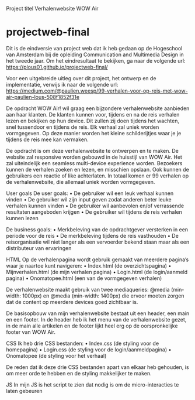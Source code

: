 Project titel
Verhalenwebsite WOW Air

# projectweb-final
Dit is de eindversie van project web dat ik heb gedaan op de Hogeschool van Amsterdam bij de opleiding Communication and Multimedia Design in het tweede jaar. Om het eindresultaat te bekijken, ga naar de volgende url: https://plous01.github.io/projectweb-final/

Voor een uitgebreide uitleg over dit project, het ontwerp en de implementatie, verwijs ik naar de volgende url: https://medium.com/@paulien.weesp/99-verhalen-voor-op-reis-met-wow-air-paulien-lous-508f1852f31e

De opdracht
WOW Air! wil graag een bijzondere verhalenwebsite aanbieden aan haar klanten. De klanten kunnen voor, tijdens en na de reis verhalen lezen en bekijken op hun device. Dit zullen zij doen tijdens het wachten, snel tussendoor en tijdens de reis. Elk verhaal zal uniek worden vormgegeven. Op deze manier worden het kleine schilderijtjes waar je je tijdens de reis mee kan vermaken.

De opdracht is om deze verhalenwebsite te ontwerpen en te maken. De website zal responsive worden gebouwd in de huisstijl van WOW Air. Het zal uiteindelijk een seamless multi-device experience worden. Bezoekers kunnen de verhalen zoeken en lezen, en misschien opslaan. Ook kunnen de gebruikers een reactie of like achterlaten. In totaal komen er 99 verhalen op de verhalenwebsite, die allemaal uniek worden vormgegeven.

User goals
De user goals:
•	De gebruiker wil een leuk verhaal kunnen vinden
•	De gebruiker wil zijn input geven zodat anderen beter leuke verhalen kunnen vinden
•	De gebruiker wil aanbevolen en/of verrassende resultaten aangeboden krijgen
•	De gebruiker wil tijdens de reis verhalen kunnen lezen

De business goals:
•	Merkbeleving van de opdrachtgever versterken in een periode voor de reis
•	De merkbeleving tijdens de reis vasthouden
•	De reisorganisatie wil niet langer als een vervoerder bekend staan maar als een distributeur van ervaringen

HTML
Op de verhalenpagina wordt gebruik gemaakt van meerdere pagina’s waar je naartoe kunt navigeren:
•	Index.html (de overzichtspagina)
•	Mijnverhalen.html (de mijn verhalen pagina)
•	Login.html (de login/aanmeld pagina)
•	Onomatopee.html (een van de vormgegeven verhalen)

De verhalenwebsite maakt gebruik van twee mediaqueries: @media (min-width: 1000px) en @media (min-width: 1400px) die ervoor moeten zorgen dat de content op meerdere devices goed zichtbaar is. 

De basisopbouw van mijn verhalenwebsite bestaat uit een header, een main en een footer. In de header heb ik het menu van de verhalenwebsite gezet, in de main alle artikelen en de footer lijkt heel erg op de oorspronkelijke footer van WOW Air.

CSS
Ik heb drie CSS bestanden:
•	Index.css (de styling voor de homepagina)
•	Login.css (de styling voor de login/aanmeldpagina)
•	Onomatopee (de styling voor het verhaal)

De reden dat ik deze drie CSS bestanden apart van elkaar heb gehouden, is om meer orde te hebben en de styling makkelijker te maken.

JS
In mijn JS is het script te zien dat nodig is om de micro-interacties te laten gebeuren




